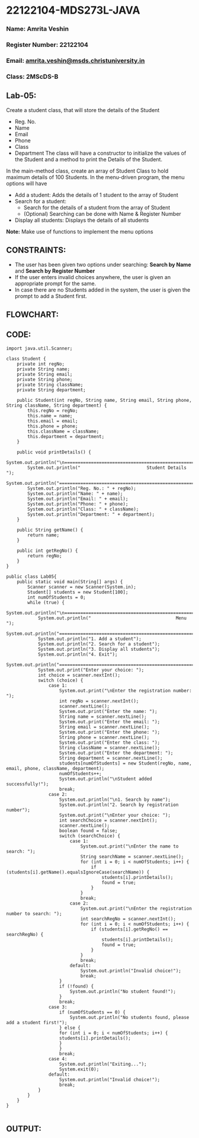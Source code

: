 # 22122104-MDS273L-JAVA
### Name: Amrita Veshin
### Register Number: 22122104
### Email: amrita.veshin@msds.christuniversity.in
### Class: 2MScDS-B
## Lab-05:

Create a student class, that will store the details of the Student
* Reg. No.
* Name
* Email
* Phone
* Class
* Department
The class will have a constructor to initialize the values of the Student and a method to print the Details of the Student.

In the main-method class, create an array of Student Class to hold maximum details of 100 Students.
In the menu-driven program, the menu options will have
* Add a student: Adds the details of 1 student to the array of Student
* Search for a student: 
    * Search for the details of a student from the array of Student
    * (Optional) Searching can be done with Name & Register Number
* Display all students: Displays the details of all students

__Note:__ Make use of functions to implement the menu options

## CONSTRAINTS: 
* The user has been given two options under searching: __Search by Name__ and __Search by Register Number__
* If the user enters invalid choices anywhere, the user is given an appropriate prompt for the same.
* In case there are no Students added in the system, the user is given the prompt to add a Student first.

## FLOWCHART: 

## CODE:
```
import java.util.Scanner;

class Student {
    private int regNo;
    private String name;
    private String email;
    private String phone;
    private String className;
    private String department;

    public Student(int regNo, String name, String email, String phone, String className, String department) {
        this.regNo = regNo;
        this.name = name;
        this.email = email;
        this.phone = phone;
        this.className = className;
        this.department = department;
    }

    public void printDetails() {
        System.out.println("\n======================================================================");
        System.out.println("                         Student Details                              ");
        System.out.println("======================================================================");
        System.out.println("Reg. No.: " + regNo);
        System.out.println("Name: " + name);
        System.out.println("Email: " + email);
        System.out.println("Phone: " + phone);
        System.out.println("Class: " + className);
        System.out.println("Department: " + department);
    }

    public String getName() {
        return name;
    }

    public int getRegNo() {
        return regNo;
    }
}

public class Lab05{
    public static void main(String[] args) {
        Scanner scanner = new Scanner(System.in);
        Student[] students = new Student[100];
        int numOfStudents = 0;
        while (true) {
            System.out.println("\n======================================================================");
            System.out.println("                                Menu                                    ");
            System.out.println("======================================================================");
            System.out.println("1. Add a student");
            System.out.println("2. Search for a student");
            System.out.println("3. Display all students");
            System.out.println("4. Exit");
            System.out.println("======================================================================");
            System.out.print("Enter your choice: ");
            int choice = scanner.nextInt();
            switch (choice) {
                case 1:
                    System.out.print("\nEnter the registration number: ");
                    int regNo = scanner.nextInt();
                    scanner.nextLine();
                    System.out.print("Enter the name: ");
                    String name = scanner.nextLine();
                    System.out.print("Enter the email: ");
                    String email = scanner.nextLine();
                    System.out.print("Enter the phone: ");
                    String phone = scanner.nextLine();
                    System.out.print("Enter the class: ");
                    String className = scanner.nextLine();
                    System.out.print("Enter the department: ");
                    String department = scanner.nextLine();
                    students[numOfStudents] = new Student(regNo, name, email, phone, className, department);
                    numOfStudents++;
                    System.out.println("\nStudent added successfully!");
                    break;
                case 2:
                    System.out.println("\n1. Search by name");
                    System.out.println("2. Search by registration number");
                    System.out.print("\nEnter your choice: ");
                    int searchChoice = scanner.nextInt();
                    scanner.nextLine();
                    boolean found = false;
                    switch (searchChoice) {
                        case 1:
                            System.out.print("\nEnter the name to search: ");
                            String searchName = scanner.nextLine();
                            for (int i = 0; i < numOfStudents; i++) {
                                if (students[i].getName().equalsIgnoreCase(searchName)) {
                                    students[i].printDetails();
                                    found = true;
                                }
                            }
                            break;
                        case 2:
                            System.out.print("\nEnter the registration number to search: ");
                            int searchRegNo = scanner.nextInt();
                            for (int i = 0; i < numOfStudents; i++) {
                                if (students[i].getRegNo() == searchRegNo) {
                                    students[i].printDetails();
                                    found = true;
                                }
                            }
                            break;
                        default:
                            System.out.println("Invalid choice!");
                            break;
                    }
                    if (!found) {
                        System.out.println("No student found!");
                    }
                    break;
                case 3:
                    if (numOfStudents == 0) {
                        System.out.println("No students found, please add a student first!");
                    } else {
                    for (int i = 0; i < numOfStudents; i++) {
                    students[i].printDetails();
                    }
                    }
                    break;
                case 4:
                    System.out.println("Exiting...");
                    System.exit(0);
                default:
                    System.out.println("Invalid choice!");
                    break;
            }
        }
    }
}
                                        

```

## OUTPUT: 
